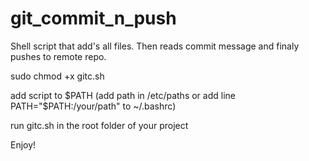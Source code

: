 # git_commit_n_push
Shell script that add's all files. Then reads commit message and finaly pushes to remote repo. 

  sudo chmod +x gitc.sh
  
  add script to $PATH (add path in /etc/paths or add line PATH="$PATH:/your/path" to ~/.bashrc)
  
  run gitc.sh in the root folder of your project

Enjoy!
